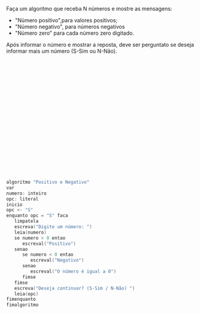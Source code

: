 Faça um algoritmo que receba N números e mostre as mensagens:  
- "Número positivo",para valores positivos;  
- "Número  negativo", para números negativos  
- "Número zero" para cada número zero digitado.  
  
Após informar o número e mostrar a reposta, deve ser perguntato se deseja informar mais um número (S-Sim ou N-Não).


<br/>
<br/>
<br/>
<br/>
<br/>
<br/>
<br/>
<br/>
<br/>
<br/>
<br/>
<br/>
<br/>
<br/>
<br/>
<br/>
<br/>
<br/>






















```C
algoritmo "Positivo e Negativo"
var
numero: inteiro
opc: literal
inicio
opc <- "S"
enquanto opc = "S" faca
   limpatela
   escreva("Digite um número: ")
   leia(numero)
   se numero > 0 entao
      escreval("Positivo")
   senao
      se numero < 0 entao
         escreval("Negativo")
      senao
         escreval("O número é igual a 0")
      fimse
   fimse
   escreva("Deseja continuar? (S-Sim / N-Não) ")
   leia(opc)
fimenquanto
fimalgoritmo
```
